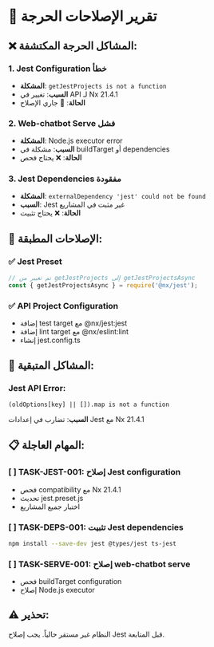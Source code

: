 # 🚨 تقرير الإصلاحات الحرجة

## ❌ المشاكل الحرجة المكتشفة:

### 1. **Jest Configuration خطأ**
- **المشكلة**: `getJestProjects is not a function`
- **السبب**: تغيير في API لـ Nx 21.4.1
- **الحالة**: 🔄 جاري الإصلاح

### 2. **Web-chatbot Serve فشل**
- **المشكلة**: Node.js executor error
- **السبب**: مشكلة في buildTarget أو dependencies
- **الحالة**: ❌ يحتاج فحص

### 3. **Jest Dependencies مفقودة**
- **المشكلة**: `externalDependency 'jest' could not be found`
- **السبب**: Jest غير مثبت في المشاريع
- **الحالة**: ❌ يحتاج تثبيت

## 🔧 الإصلاحات المطبقة:

### ✅ Jest Preset
```javascript
// تم تغيير من getJestProjects إلى getJestProjectsAsync
const { getJestProjectsAsync } = require('@nx/jest');
```

### ✅ API Project Configuration
- إضافة test target مع @nx/jest:jest
- إضافة lint target مع @nx/eslint:lint
- إنشاء jest.config.ts

## 🚨 المشاكل المتبقية:

### Jest API Error:
```
(oldOptions[key] || []).map is not a function
```
**السبب**: تضارب في إعدادات Jest مع Nx 21.4.1

## 📋 المهام العاجلة:

### [ ] TASK-JEST-001: إصلاح Jest configuration
- فحص compatibility مع Nx 21.4.1
- تحديث jest.preset.js
- اختبار جميع المشاريع

### [ ] TASK-DEPS-001: تثبيت Jest dependencies
```bash
npm install --save-dev jest @types/jest ts-jest
```

### [ ] TASK-SERVE-001: إصلاح web-chatbot serve
- فحص buildTarget configuration
- إصلاح Node.js executor

## ⚠️ تحذير:
النظام غير مستقر حالياً. يجب إصلاح Jest قبل المتابعة.